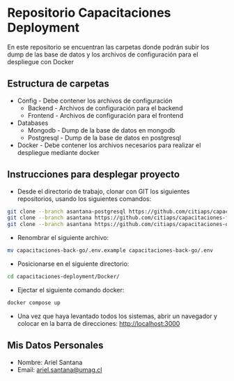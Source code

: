 # Repositorio Capacitaciones Deployment
En este repositorio se encuentran las carpetas donde podrán subir los dump de las base de datos y los archivos de configuración para el despliegue con Docker
## Estructura de carpetas
* Config - Debe contener los archivos de configuración 
    * Backend - Archivos de configuración para el backend
    * Frontend - Archivos de configuración para el frontend
* Databases
    * Mongodb - Dump de la base de datos en mongodb
    * Postgresql - Dump de la base de datos en postgresql
* Docker - Debe contener los archivos necesarios para realizar el despliegue mediante docker

## Instrucciones para desplegar proyecto

- Desde el directorio de trabajo, clonar con GIT los siguientes repositorios, usando los siguientes comandos:
```bash
git clone --branch asantana-postgresql https://github.com/citiaps/capacitaciones-back-go.git
git clone --branch asantana https://github.com/citiaps/capacitaciones-front-nuxt.git
git clone --branch asantana https://github.com/citiaps/capacitaciones-deployment.git
```

- Renombrar el siguiente archivo:
```bash
mv capacitaciones-back-go/.env.example capacitaciones-back-go/.env
```
- Posicionarse en el siguiente directorio:
```bash
cd capacitaciones-deployment/Docker/
```
- Ejectar el siguiente comando docker:
```bash
docker compose up
```
- Una vez que haya levantado todos los sistemas, abrir un navegador y colocar en la barra de direcciones:
[http://localhost:3000](http://localhost:3000)

## Mis Datos Personales
* Nombre: Ariel Santana
* Email: ariel.santana@umag.cl
